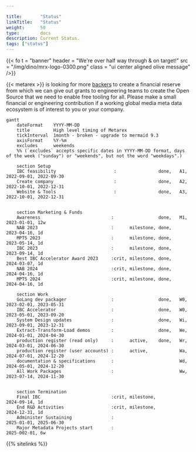 ```yaml
---

title:       "Status"
linkTitle:   "Status"
weight:      50
type:        docs
description: Current Status.
tags: ["status"]
---
```


{{< fo t = "banner"
    header = "We're over half way through & on target!"
    src = "/img/dino/mrx-logo-0300.png" 
    class = "ui center aligned olive message"
/>}}

{{< metarex >}} is looking for more [backers] to create a financial reserve from which we can give out grants to engineering teams to create the Open Source that we need to enable free tooling for all. Please make a small financial or engineering contribution if a working global media meta data ecosystem is of interest to you or your company.

```mermaid
gantt
    dateFormat    YYYY-MM-DD
    title         High level timing of Metarex
    tickInterval  1month - broken - upgrade to mermaid 9.3
    axisFormat    %Y-%m
    excludes      weekends
    %% (`excludes` accepts specific dates in YYYY-MM-DD format, days of the week ("sunday") or "weekends", but not the word "weekdays".)

    section Setup
    IBC feasibility                      :                done,   A1, 2022-09-01, 2022-09-30
    Create company                       :                done,   A2, 2022-10-01, 2022-12-31
    Website & Tools                      :                done,   A3, 2022-10-01, 2022-12-31


    section Marketing & Funds
    Awareness                           :                 done,   M1, 2023-01-01, 12w
    NAB 2023                            :      milestone, done,       2023-04-16, 1d
    MPTS 2023                           :      milestone, done,       2023-05-14, 1d
    IBC 2023                            :      milestone, done,       2023-09-14, 1d
    Best IBC Accelerator Award 2023     :crit, milestone, done,       2024-03-07, 1d
    NAB 2024                            :crit, milestone, done,       2024-04-16, 1d
    MPTS 2024                           :crit, milestone, done,       2024-04-16, 1d

    section Work
    GoLang dev packager                 :                 done,   W0, 2023-02-01, 2023-05-31
    IBC Accelerator                     :                 done,   W0, 2023-05-01, 2023-09-20
    System Design updates               :                 done,   Wi, 2023-09-01, 2023-12-31
    Extract-Transform-Load demos        :                 done,   We, 2024-01-01, 2024-04-30
    production register (read only)     :      active,    done,   Wr, 2024-03-01, 2024-06-30
    production register (user accounts) :      active,            Wa, 2024-07-01, 2024-12-20
    documentation & specifications      :                         Wd, 2024-05-01, 2024-12-20
    All Work Packages                   :                         Ww, 2023-07-14, 2024-11-30


    section Termination
    Final IBC                           :crit, milestone,             2024-09-14, 1d
    End R&D Activities                  :crit, milestone,             2024-12-31, 1d
    Administer Sustaining               :                             2025-01-01, 2025-06-30
    Major Metadata Projects start       :                             2025-002-01, 6w
```

{{% sitelinks %}}

[backers]: /backers